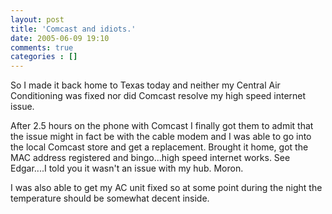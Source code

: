 ```yaml
---
layout: post
title: 'Comcast and idiots.'
date: 2005-06-09 19:10
comments: true
categories : []
---  
```


So I made it back home to Texas today and neither my Central Air Conditioning was fixed nor did Comcast resolve my high speed internet issue.

After 2.5 hours on the phone with Comcast I finally got them to admit that the issue might in fact be with the cable modem and I was able to go into the local Comcast store and get a replacement. Brought it home, got the MAC address registered and bingo...high speed internet works. See Edgar....I told you it wasn't an issue with my hub. Moron.

I was also able to get my AC unit fixed so at some point during the night the temperature should be somewhat decent inside.

